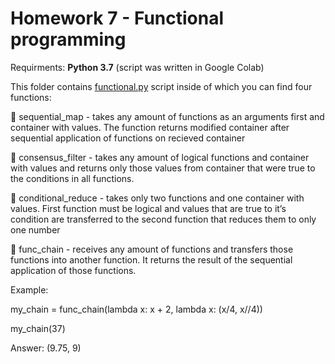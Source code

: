 # Homework 7 - Functional programming

Requirments: **Python 3.7** (script was written in Google Colab)

This folder contains [functional.py](http://functional.py) script inside of which you can find four functions:

🍓 sequential_map - takes any amount of functions as an arguments first and container with values. The function returns modified container after sequential application of functions on recieved container

🐌 consensus_filter - takes any amount of logical functions and container with values and returns only those values from container that were true to the conditions in all functions. 

🐣 conditional_reduce - takes only two functions and one container with values. First function must be logical and values that are true to it’s condition are transferred to the second function that reduces them to only one number

🍄 func_chain - receives any amount of functions and transfers those functions into another function. It returns the result of the sequential application of those functions.

Example:

my_chain = func_chain(lambda x: x + 2, lambda x: (x/4, x//4))

my_chain(37)

Answer: (9.75, 9)